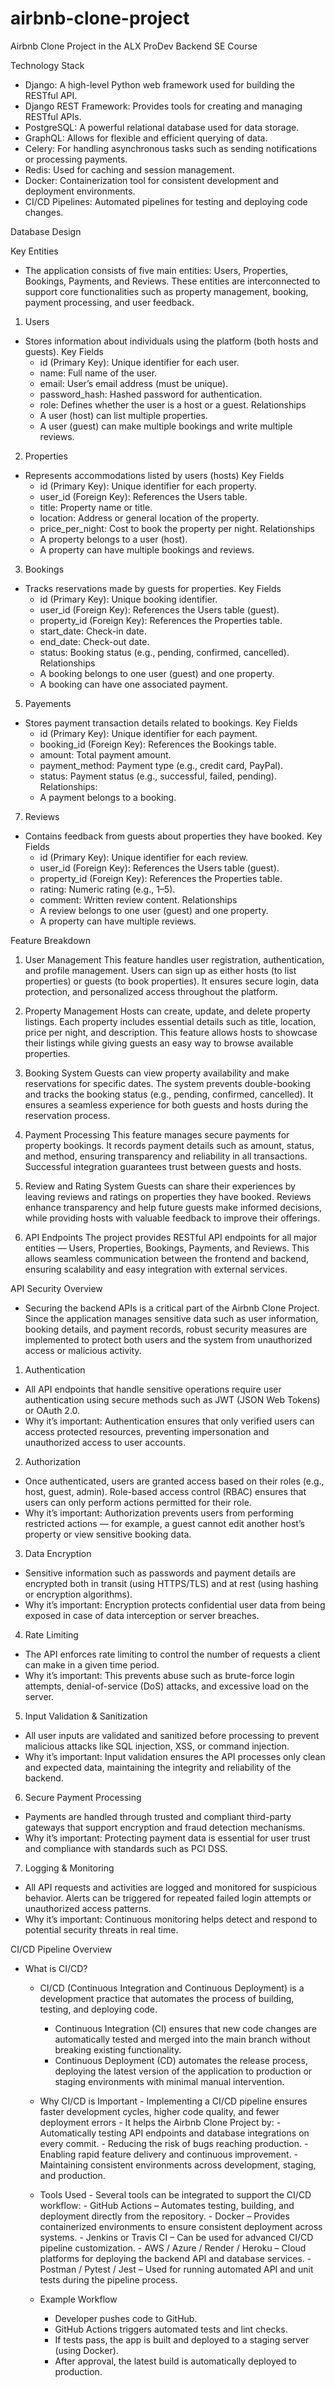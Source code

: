 # airbnb-clone-project
Airbnb Clone Project in the ALX ProDev Backend SE Course

Technology Stack
- Django: A high-level Python web framework used for building the RESTful API.
- Django REST Framework: Provides tools for creating and managing RESTful APIs.
- PostgreSQL: A powerful relational database used for data storage.
- GraphQL: Allows for flexible and efficient querying of data.
- Celery: For handling asynchronous tasks such as sending notifications or processing payments.
- Redis: Used for caching and session management.
- Docker: Containerization tool for consistent development and deployment environments.
- CI/CD Pipelines: Automated pipelines for testing and deploying code changes.

Database Design

Key Entities
- The application consists of five main entities: Users, Properties, Bookings, Payments, and Reviews.
These entities are interconnected to support core functionalities such as property management, booking, payment processing, and user feedback.

1. Users
- Stores information about individuals using the platform (both hosts and guests).
  Key Fields
  - id (Primary Key): Unique identifier for each user.
  - name: Full name of the user.
  - email: User’s email address (must be unique).
  - password_hash: Hashed password for authentication.
  - role: Defines whether the user is a host or a guest.
  Relationships
  - A user (host) can list multiple properties.
  - A user (guest) can make multiple bookings and write multiple reviews.
    
2. Properties
- Represents accommodations listed by users (hosts)
  Key Fields
  - id (Primary Key): Unique identifier for each property.
  - user_id (Foreign Key): References the Users table.
  - title: Property name or title.
  - location: Address or general location of the property.
  - price_per_night: Cost to book the property per night.
  Relationships
  - A property belongs to a user (host).
  - A property can have multiple bookings and reviews.
    
3. Bookings
- Tracks reservations made by guests for properties.
  Key Fields
  - id (Primary Key): Unique booking identifier.
  - user_id (Foreign Key): References the Users table (guest).
  - property_id (Foreign Key): References the Properties table.
  - start_date: Check-in date.
  - end_date: Check-out date.
  - status: Booking status (e.g., pending, confirmed, cancelled).
  Relationships
  - A booking belongs to one user (guest) and one property.
  - A booking can have one associated payment.
    
5. Payements
- Stores payment transaction details related to bookings.
  Key Fields
  - id (Primary Key): Unique identifier for each payment.
  - booking_id (Foreign Key): References the Bookings table.
  - amount: Total payment amount.
  - payment_method: Payment type (e.g., credit card, PayPal).
  - status: Payment status (e.g., successful, failed, pending).
  Relationships:
  - A payment belongs to a booking.
  
7. Reviews
- Contains feedback from guests about properties they have booked.
  Key Fields
  - id (Primary Key): Unique identifier for each review.
  - user_id (Foreign Key): References the Users table (guest).
  - property_id (Foreign Key): References the Properties table.
  - rating: Numeric rating (e.g., 1–5).
  - comment: Written review content.
  Relationships
  - A review belongs to one user (guest) and one property.
  - A property can have multiple reviews.
 
Feature Breakdown
  1. User Management
This feature handles user registration, authentication, and profile management. Users can sign up as either hosts (to list properties) or guests (to book properties). It ensures secure login, data protection, and personalized access throughout the platform.

2. Property Management
Hosts can create, update, and delete property listings. Each property includes essential details such as title, location, price per night, and description. This feature allows hosts to showcase their listings while giving guests an easy way to browse available properties.

3. Booking System
Guests can view property availability and make reservations for specific dates. The system prevents double-booking and tracks the booking status (e.g., pending, confirmed, cancelled). It ensures a seamless experience for both guests and hosts during the reservation process.

4. Payment Processing
This feature manages secure payments for property bookings. It records payment details such as amount, status, and method, ensuring transparency and reliability in all transactions. Successful integration guarantees trust between guests and hosts.

5. Review and Rating System
Guests can share their experiences by leaving reviews and ratings on properties they have booked. Reviews enhance transparency and help future guests make informed decisions, while providing hosts with valuable feedback to improve their offerings.

6. API Endpoints
The project provides RESTful API endpoints for all major entities — Users, Properties, Bookings, Payments, and Reviews. This allows seamless communication between the frontend and backend, ensuring scalability and easy integration with external services.

API Security Overview
- Securing the backend APIs is a critical part of the Airbnb Clone Project. Since the application manages sensitive data such as user information, booking details, and payment records, robust security measures are implemented to protect both users and the system from unauthorized access or malicious activity.
  
1. Authentication
  - All API endpoints that handle sensitive operations require user authentication using secure methods such as JWT (JSON Web Tokens) or OAuth 2.0.
  - Why it’s important: Authentication ensures that only verified users can access protected resources, preventing impersonation and unauthorized access to user accounts.

2. Authorization
  - Once authenticated, users are granted access based on their roles (e.g., host, guest, admin). Role-based access control (RBAC) ensures that users can only perform actions permitted for their role.
  - Why it’s important: Authorization prevents users from performing restricted actions — for example, a guest cannot edit another host’s property or view sensitive booking data.

3. Data Encryption
  - Sensitive information such as passwords and payment details are encrypted both in transit (using HTTPS/TLS) and at rest (using hashing or encryption algorithms).
  - Why it’s important: Encryption protects confidential user data from being exposed in case of data interception or server breaches.

4. Rate Limiting
  - The API enforces rate limiting to control the number of requests a client can make in a given time period.
  - Why it’s important: This prevents abuse such as brute-force login attempts, denial-of-service (DoS) attacks, and excessive load on the server.

5. Input Validation & Sanitization
  - All user inputs are validated and sanitized before processing to prevent malicious attacks like SQL injection, XSS, or command injection.
  - Why it’s important: Input validation ensures the API processes only clean and expected data, maintaining the integrity and reliability of the backend.

6. Secure Payment Processing
  - Payments are handled through trusted and compliant third-party gateways that support encryption and fraud detection mechanisms.
  - Why it’s important: Protecting payment data is essential for user trust and compliance with standards such as PCI DSS.

7. Logging & Monitoring
  - All API requests and activities are logged and monitored for suspicious behavior. Alerts can be triggered for repeated failed login attempts or unauthorized access patterns.
  - Why it’s important: Continuous monitoring helps detect and respond to potential security threats in real time.
    
CI/CD Pipeline Overview
- What is CI/CD?

  - CI/CD (Continuous Integration and Continuous Deployment) is a development practice that automates the process of building, testing, and deploying code.
      - Continuous Integration (CI) ensures that new code changes are automatically tested and merged into the main branch without breaking existing functionality.
      - Continuous Deployment (CD) automates the release process, deploying the latest version of the application to production or staging environments with minimal manual intervention.

  - Why CI/CD is Important
        - Implementing a CI/CD pipeline ensures faster development cycles, higher code quality, and fewer deployment errors
        - It helps the Airbnb Clone Project by:
              - Automatically testing API endpoints and database integrations on every commit.
              - Reducing the risk of bugs reaching production.
              - Enabling rapid feature delivery and continuous improvement.
              - Maintaining consistent environments across development, staging, and production.

  - Tools Used
        - Several tools can be integrated to support the CI/CD workflow:
              - GitHub Actions – Automates testing, building, and deployment directly from the repository.
              - Docker – Provides containerized environments to ensure consistent deployment across systems.
              - Jenkins or Travis CI – Can be used for advanced CI/CD pipeline customization.
              - AWS / Azure / Render / Heroku – Cloud platforms for deploying the backend API and database services.
              - Postman / Pytest / Jest – Used for running automated API and unit tests during the pipeline process.

  - Example Workflow
      - Developer pushes code to GitHub.
      - GitHub Actions triggers automated tests and lint checks.
      - If tests pass, the app is built and deployed to a staging server (using Docker).
      - After approval, the latest build is automatically deployed to production.
